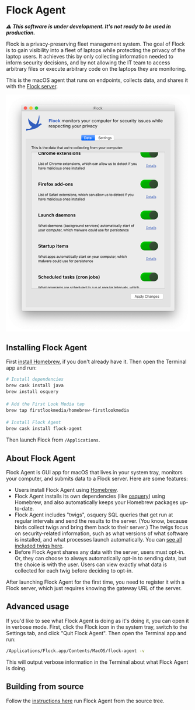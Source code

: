 # Flock Agent

_**⚠️ This software is under development. It's not ready to be used in production.**_

Flock is a privacy-preserving fleet management system. The goal of Flock is to gain visibility into a fleet of laptops while protecting the privacy of the laptop users. It achieves this by only collecting information needed to inform security decisions, and by not allowing the IT team to access arbitrary files or execute arbitrary code on the laptops they are monitoring.

This is the macOS agent that runs on endpoints, collects data, and shares it with the [Flock server](https://github.com/firstlookmedia/flock).

![Screenshot](./assets/screenshot.png)

## Installing Flock Agent

First [install Homebrew](https://brew.sh/), if you don't already have it. Then open the Terminal app and run:

```sh
# Install dependencies
brew cask install java
brew install osquery

# Add the First Look Media tap
brew tap firstlookmedia/homebrew-firstlookmedia

# Install Flock Agent
brew cask install flock-agent
```

Then launch Flock from `/Applications`.

## About Flock Agent

Flock Agent is GUI app for macOS that lives in your system tray, monitors your computer, and submits data to a Flock server. Here are some features:

- Users install Flock Agent using [Homebrew](https://brew.sh/).
- Flock Agent installs its own dependencies (like [osquery](https://osquery.io/)) using Homebrew, and also automatically keeps your Homebrew packages up-to-date.
- Flock Agent includes "twigs", osquery SQL queries that get run at regular intervals and send the results to the server. (You know, because birds collect twigs and bring them back to their server.) The twigs focus on security-related information, such as what versions of what software is installed, and what processes launch automatically. You can [see all included twigs here](./flock_agent/twigs.py).
- Before Flock Agent shares any data with the server, users must opt-in. Or, they can choose to always automatically opt-in to sending data, but the choice is with the user. Users can view exactly what data is collected for each twig before deciding to opt-in.

After launching Flock Agent for the first time, you need to register it with a Flock server, which just requires knowing the gateway URL of the server.

## Advanced usage

If you'd like to see what Flock Agent is doing as it's doing it, you can open it in verbose mode. First, click the Flock icon in the system tray, switch to the Settings tab, and click "Quit Flock Agent". Then open the Terminal app and run:

```sh
/Applications/Flock.app/Contents/MacOS/flock-agent -v
```

This will output verbose information in the Terminal about what Flock Agent is doing.

## Building from source

Follow the [instructions here](/BUILD.md) run Flock Agent from the source tree.
